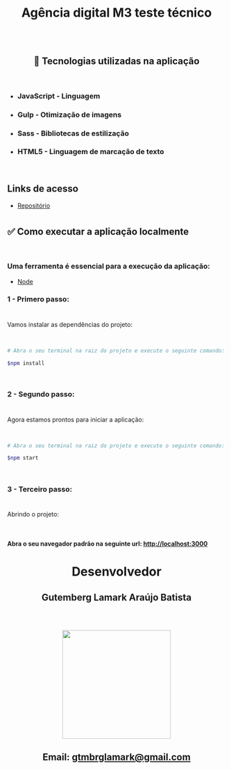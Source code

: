 <h1 align="center">Agência digital M3 teste técnico</h1>

<br/>
<br/>

<h2 align="center">🔨 Tecnologias utilizadas na aplicação</h2>

<br/>

- ### JavaScript - Linguagem
- ### Gulp - Otimização de imagens
- ### Sass - Bibliotecas de estilização
- ### HTML5 - Linguagem de marcação de texto

<br/> 
 
## Links de acesso

- <a href="https://github.com/GutembergLamark/Desenvolvedor-M3-gutemberglamark">Repositório</a>

#

## ✅ Como executar a aplicação localmente

<br/>

### Uma ferramenta é essencial para a execução da aplicação:

- [Node](https://nodejs.org/en/)

<h3>1 - Primero passo:</h3>

#

<p>Vamos instalar as dependências do projeto:</p>

<br/>

```bash
# Abra o seu terminal na raiz do projeto e execute o seguinte comando:

$npm install
```

<br/>

<h3>2 - Segundo passo:</h3>

#

<p>Agora estamos prontos para iniciar a aplicação:</p>

<br/>

```bash
# Abra o seu terminal na raiz do projeto e execute o seguinte comando:

$npm start
```

<br/>

<h3>3 - Terceiro passo:</h3>

#

<p>Abrindo o projeto:</p>

<br/>

#### Abra o seu navegador padrão na seguinte url: <a href="http://localhost:3000">http://localhost:3000</a>

#

<h1 align="center">Desenvolvedor</h1>

<h2 align="center">Gutemberg Lamark Araújo Batista</h2>

<br/>

<h2 align="center"><img src="https://avatars.githubusercontent.com/u/89531845?v=4" width="250px"></h2>

<h2 align="center">Email: <a href="mailto:gtmbrglamark@gmail.com">gtmbrglamark@gmail.com</a></h2>
